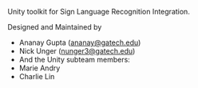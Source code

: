 Unity toolkit for Sign Language Recognition Integration. 

Designed and Maintained by
- Ananay Gupta (ananay@gatech.edu)
- Nick Unger (nunger3@gatech.edu)
- And the Unity subteam members:
- Marie Andry
- Charlie Lin
